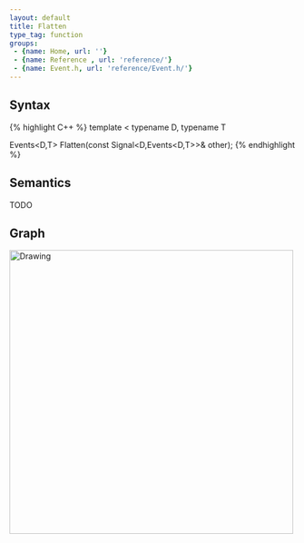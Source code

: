 ```yaml
---
layout: default
title: Flatten
type_tag: function
groups: 
 - {name: Home, url: ''}
 - {name: Reference , url: 'reference/'}
 - {name: Event.h, url: 'reference/Event.h/'}
---
```

## Syntax
{% highlight C++ %}
template
<
    typename D,
    typename T
>
Events<D,T> Flatten(const Signal<D,Events<D,T>>& other);
{% endhighlight %}

## Semantics
TODO

## Graph
<img src="{{ site.baseurl }}/media/flow_eventflatten.png" alt="Drawing" width="500px"/>